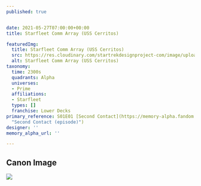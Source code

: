 ```yaml
---
published: true


date: 2021-05-27T07:00:00+00:00
title: Starfleet Comm Array (USS Cerritos)

featuredImg:
  title: Starfleet Comm Array (USS Cerritos)
  src: https://res.cloudinary.com/startrekdesignproject-com/image/upload/v1622158679/CommArray.png
  alt: Starfleet Comm Array (USS Cerritos)
taxonomy:
  time: 2300s
  quadrants: Alpha
  universes:
  - Prime
  affiliations:
  - Starfleet
  types: []
  franchise: Lower Decks
primary_reference: S01E01 [Second Contact](https://memory-alpha.fandom.com/wiki/Second_Contact_(episode)
  "Second Contact (episode)")
designer: ''
memory_alpha_url: ''

---
```

## Canon Image

![](https://res.cloudinary.com/startrekdesignproject-com/image/upload/v1622158679/CommArray_Cerritos__LDS-1x1.jpg)